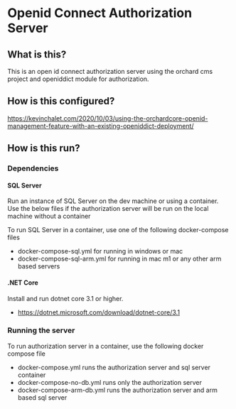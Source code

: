 # Openid Connect Authorization Server

## What is this? 

This is an open id connect authorization server using the orchard cms project and openiddict module for authorization.

## How is this configured?
https://kevinchalet.com/2020/10/03/using-the-orchardcore-openid-management-feature-with-an-existing-openiddict-deployment/

## How is this run? 

### Dependencies 
#### SQL Server
Run an instance of SQL Server on the dev machine or using a container. Use the below files if the authorization server 
will be run on the local machine without a container 

To run SQL Server in a container, use one of the following docker-compose files
- docker-compose-sql.yml for running in windows or mac
- docker-compose-sql-arm.yml for running in mac m1 or any other arm based servers

#### .NET Core
Install and run dotnet core 3.1 or higher. 
- https://dotnet.microsoft.com/download/dotnet-core/3.1

### Running the server
To run authorization server in a container, use the following docker compose file
- docker-compose.yml  runs the authorization server and sql server container 
- docker-compose-no-db.yml runs only the authorization server
- docker-compose-arm-db.yml runs the authorization server and arm based sql server



